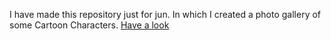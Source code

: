 I have made this repository just for jun. In which I created a photo gallery of some Cartoon Characters.
[Have a look](file:///C:/Users/dell%20laptop/Desktop/Photo%20Gallery/Cartoon%20Characters.html)
